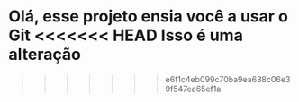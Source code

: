 Olá, esse projeto ensia você a usar o Git
<<<<<<< HEAD
Isso é uma alteração
=======
>>>>>>> e6f1c4eb099c70ba9ea638c06e39f547ea65ef1a
